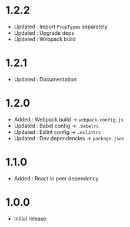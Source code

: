 # 1.2.2

* Updated : Import `PropTypes` separately
* Updated : Upgrade deps
* Updated : Webpack build

# 1.2.1

* Updated : Documentation

# 1.2.0

* Added : Webpack build -> `webpack.config.js`
* Updated : Babel config -> `.babelrc`
* Updated : Eslint config -> `.eslintrc`
* Updated : Dev dependencies -> `package.json`

# 1.1.0

* Added : React in peer dependency

# 1.0.0

* Initial release
